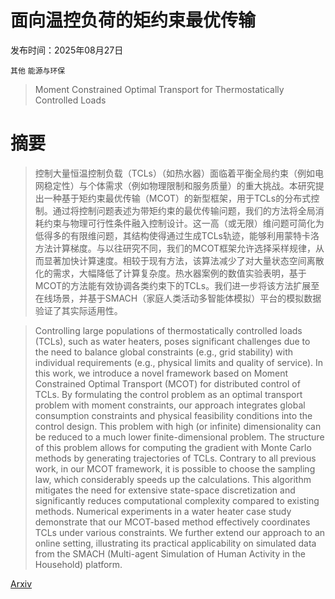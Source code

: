 # 面向温控负荷的矩约束最优传输

发布时间：2025年08月27日

`其他` `能源与环保`

> Moment Constrained Optimal Transport for Thermostatically Controlled Loads

# 摘要

> 控制大量恒温控制负载（TCLs）（如热水器）面临着平衡全局约束（例如电网稳定性）与个体需求（例如物理限制和服务质量）的重大挑战。本研究提出一种基于矩约束最优传输（MCOT）的新型框架，用于TCLs的分布式控制。通过将控制问题表述为带矩约束的最优传输问题，我们的方法将全局消耗约束与物理可行性条件融入控制设计。这一高（或无限）维问题可简化为低得多的有限维问题，其结构使得通过生成TCLs轨迹，能够利用蒙特卡洛方法计算梯度。与以往研究不同，我们的MCOT框架允许选择采样规律，从而显著加快计算速度。相较于现有方法，该算法减少了对大量状态空间离散化的需求，大幅降低了计算复杂度。热水器案例的数值实验表明，基于MCOT的方法能有效协调各类约束下的TCLs。我们进一步将该方法扩展至在线场景，并基于SMACH（家庭人类活动多智能体模拟）平台的模拟数据验证了其实际适用性。

> Controlling large populations of thermostatically controlled loads (TCLs), such as water heaters, poses significant challenges due to the need to balance global constraints (e.g., grid stability) with individual requirements (e.g., physical limits and quality of service). In this work, we introduce a novel framework based on Moment Constrained Optimal Transport (MCOT) for distributed control of TCLs. By formulating the control problem as an optimal transport problem with moment constraints, our approach integrates global consumption constraints and physical feasibility conditions into the control design. This problem with high (or infinite) dimensionality can be reduced to a much lower finite-dimensional problem. The structure of this problem allows for computing the gradient with Monte Carlo methods by generating trajectories of TCLs. Contrary to all previous work, in our MCOT framework, it is possible to choose the sampling law, which considerably speeds up the calculations. This algorithm mitigates the need for extensive state-space discretization and significantly reduces computational complexity compared to existing methods. Numerical experiments in a water heater case study demonstrate that our MCOT-based method effectively coordinates TCLs under various constraints. We further extend our approach to an online setting, illustrating its practical applicability on simulated data from the SMACH (Multi-agent Simulation of Human Activity in the Household) platform.

[Arxiv](https://arxiv.org/abs/2508.20059)